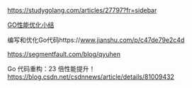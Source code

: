 https://studygolang.com/articles/27797?fr=sidebar

[GO性能优化小结](https://www.cnblogs.com/zhangboyu/p/7456609.html)

编写和优化Go代码https://www.jianshu.com/p/c47de79e2c4d

https://segmentfault.com/blog/qyuhen

Go 代码重构：23 倍性能提升！https://blog.csdn.net/csdnnews/article/details/81009432

